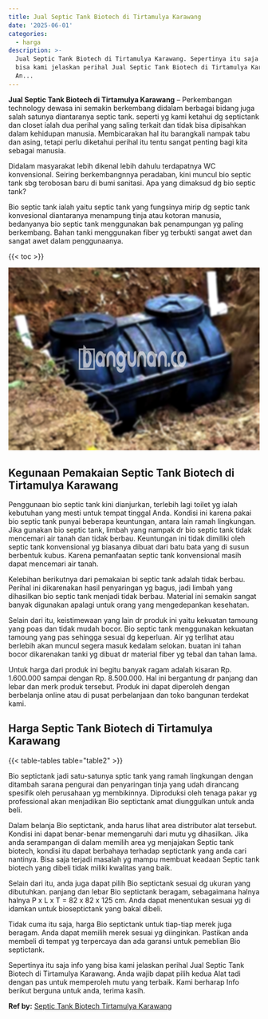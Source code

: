 ```yaml
---
title: Jual Septic Tank Biotech di Tirtamulya Karawang
date: '2025-06-01'
categories:
  - harga
description: >-
  Jual Septic Tank Biotech di Tirtamulya Karawang. Sepertinya itu saja info yang
  bisa kami jelaskan perihal Jual Septic Tank Biotech di Tirtamulya Karawang.
  An...
---
```


**Jual Septic Tank Biotech di Tirtamulya Karawang** – Perkembangan technology dewasa ini semakin berkembang didalam berbagai bidang juga salah satunya diantaranya septic tank. seperti yg kami ketahui dg septictank dan closet ialah dua perihal yang saling terkait dan tidak bisa dipisahkan dalam kehidupan manusia. Membicarakan hal itu barangkali nampak tabu dan asing, tetapi perlu diketahui perihal itu tentu sangat penting bagi kita sebagai manusia.

Didalam masyarakat lebih dikenal lebih dahulu terdapatnya WC konvensional. Seiring berkembangnnya peradaban, kini muncul bio septic tank sbg terobosan baru di bumi sanitasi. Apa yang dimaksud dg bio septic tank?

Bio septic tank ialah yaitu septic tank yang fungsinya mirip dg septic tank konvesional diantaranya menampung tinja atau kotoran manusia, bedanyanya bio septic tank menggunakan bak penampungan yg paling berkembang. Bahan tanki menggunakan fiber yg terbukti sangat awet dan sangat awet dalam penggunaanya.

{{< toc >}}

![Jual Septic Tank Biotech di Tirtamulya Karawang](/images/jual-bio-septictank-30.png)

## Kegunaan Pemakaian Septic Tank Biotech di Tirtamulya Karawang

Penggunaan bio septic tank kini dianjurkan, terlebih lagi toilet yg ialah kebutuhan yang mesti untuk tempat tinggal Anda. Kondisi ini karena pakai bio septic tank punyai beberapa keuntungan, antara lain ramah lingkungan. Jika gunakan bio septic tank, limbah yang nampak dr bio septic tank tidak mencemari air tanah dan tidak berbau. Keuntungan ini tidak dimiliki oleh septic tank konvensional yg biasanya dibuat dari batu bata yang di susun berbentuk kubus. Karena pemanfaatan septic tank konvensional masih dapat mencemari air tanah.

Kelebihan berikutnya dari pemakaian bi septic tank adalah tidak berbau. Perihal ini dikarenakan hasil penyaringan yg bagus, jadi limbah yang dihasilkan bio septic tank menjadi tidak berbau. Material ini semakin sangat banyak digunakan apalagi untuk orang yang mengedepankan kesehatan.

Selain dari itu, keistimewaan yang lain dr produk ini yaitu kekuatan tamoung yang poas dan tidak mudah bocor. Bio septic tank menggunakan kekuatan tamoung yang pas sehingga sesuai dg keperluan. Air yg terlihat atau berlebih akan muncul segera masuk kedalam selokan. buatan ini tahan bocor dikarenakan tanki yg dibuat dr material fiber yg tebal dan tahan lama.

Untuk harga dari produk ini begitu banyak ragam adalah kisaran Rp. 1.600.000 sampai dengan Rp. 8.500.000. Hal ini bergantung dr panjang dan lebar dan merk produk tersebut. Produk ini dapat diperoleh dengan berbelanja online atau di pusat perbelanjaan dan toko bangunan terdekat kami.

## Harga Septic Tank Biotech di Tirtamulya Karawang

{{< table-tables table="table2" >}}

Bio septictank jadi satu-satunya sptic tank yang ramah lingkungan dengan ditambah sarana pengurai dan penyaringan tinja yang udah dirancang spesifik oleh perusahaan yg membikinnya. Diproduksi oleh tenaga pakar yg professional akan menjadikan Bio septictank amat diunggulkan untuk anda beli.

Dalam belanja Bio septictank, anda harus lihat area distributor alat tersebut. Kondisi ini dapat benar-benar memengaruhi dari mutu yg dihasilkan. Jika anda serampangan di dalam memilih area yg menjajakan Septic tank biotech, kondisi itu dapat berbahaya terhadap septictank yang anda cari nantinya. Bisa saja terjadi masalah yg mampu membuat keadaan Septic tank biotech yang dibeli tidak miliki kwalitas yang baik.

Selain dari itu, anda juga dapat pilih Bio septictank sesuai dg ukuran yang dibutuhkan. panjang dan lebar Bio septictank beragam, sebagaimana halnya halnya P x L x T = 82 x 82 x 125 cm. Anda dapat menentukan sesuai yg di idamkan untuk bioseptictank yang bakal dibeli.

Tidak cuma itu saja, harga Bio septictank untuk tiap-tiap merek juga beragam. Anda dapat memilih merek sesuai yg diinginkan. Pastikan anda membeli di tempat yg terpercaya dan ada garansi untuk pemeblian Bio septictank.

Sepertinya itu saja info yang bisa kami jelaskan perihal Jual Septic Tank Biotech di Tirtamulya Karawang. Anda wajib dapat pilih kedua Alat tadi dengan pas untuk memperoleh mutu yang terbaik. Kami berharap Info berikut berguna untuk anda, terima kasih.

**Ref by:** [Septic Tank Biotech Tirtamulya Karawang](https://id.wikipedia.org/wiki/Septic)
